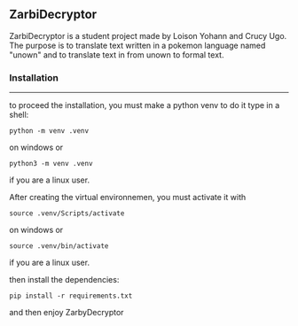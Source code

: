 ## ZarbiDecryptor

ZarbiDecryptor is a student project made by Loison Yohann and Crucy Ugo.
The purpose is to translate text written in a pokemon language named "unown" and to translate text in from unown to formal text.

### Installation
---
to proceed the installation, you must make a python venv
to do it type in a shell: 
```
python -m venv .venv
```
on windows or 
```
python3 -m venv .venv
```
if you are a linux user.


After creating the virtual environnemen, you must activate it with
```
source .venv/Scripts/activate
```
on windows or
```
source .venv/bin/activate
```
if you are a linux user.

then install the dependencies:
```
pip install -r requirements.txt
```

and then enjoy ZarbyDecryptor